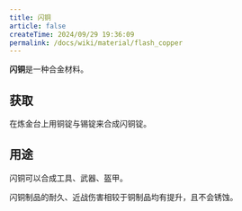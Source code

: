 ```yaml
---
title: 闪铜
article: false
createTime: 2024/09/29 19:36:09
permalink: /docs/wiki/material/flash_copper
---
```

**闪铜**是一种合金材料。

## 获取
在炼金台上用铜锭与锡锭来合成闪铜锭。

## 用途
闪铜可以合成工具、武器、盔甲。

闪铜制品的耐久、近战伤害相较于铜制品均有提升，且不会锈蚀。